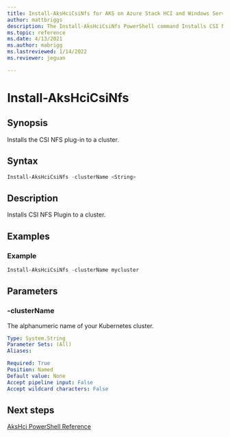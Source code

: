 ```yaml
---
title: Install-AksHciCsiNfs for AKS on Azure Stack HCI and Windows Server
author: mattbriggs
description: The Install-AksHciCsiNfs PowerShell command Installs CSI NFS Plugin to a cluster
ms.topic: reference
ms.date: 4/13/2021
ms.author: mabrigg 
ms.lastreviewed: 1/14/2022
ms.reviewer: jeguan

---
```


# Install-AksHciCsiNfs

## Synopsis
Installs the CSI NFS plug-in to a cluster.

## Syntax

```powershell
Install-AksHciCsiNfs -clusterName <String>                       
```

## Description
Installs CSI NFS Plugin to a cluster.

## Examples

### Example

```PowerShell
Install-AksHciCsiNfs -clusterName mycluster
```

## Parameters

### -clusterName
The alphanumeric name of your Kubernetes cluster.

```yaml
Type: System.String
Parameter Sets: (All)
Aliases:

Required: True
Position: Named
Default value: None
Accept pipeline input: False
Accept wildcard characters: False
```
## Next steps

[AksHci PowerShell Reference](index.md)